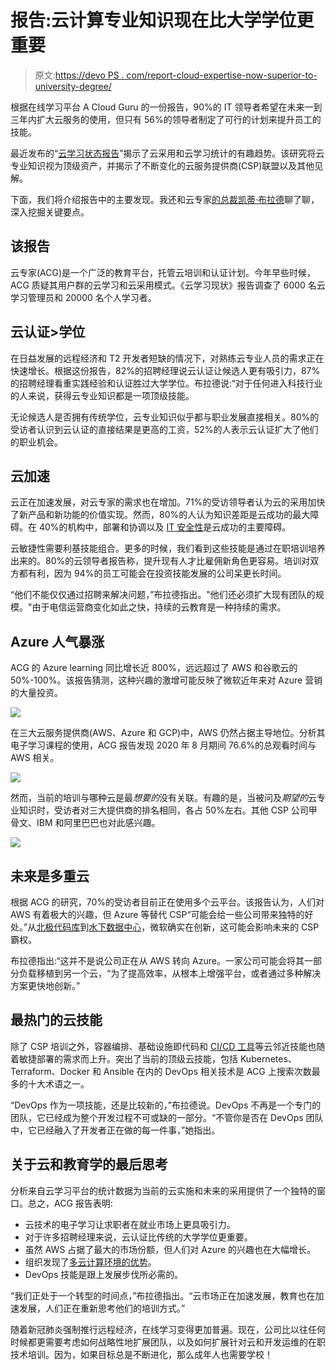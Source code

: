 # 报告:云计算专业知识现在比大学学位更重要

> 原文:[https://devo PS . com/report-cloud-expertise-now-superior-to-university-degree/](https://devops.com/report-cloud-expertise-now-superior-to-university-degree/)

根据在线学习平台 A Cloud Guru 的一份报告，90%的 IT 领导者希望在未来一到三年内扩大云服务的使用，但只有 56%的领导者制定了可行的计划来提升员工的技能。

最近发布的“[云学习状态报告](https://go.acloudguru.com/rs/194-UHP-609/images/State_of_Cloud_Learning_Report_A_Cloud_Guru.pdf)”揭示了云采用和云学习统计的有趣趋势。该研究将云专业知识视为顶级资产，并揭示了不断变化的云服务提供商(CSP)联盟以及其他见解。

下面，我们将介绍报告中的主要发现。我还和云专家[的总裁](https://acloudguru.com/)[凯蒂·布拉德](https://www.linkedin.com/in/katiebullard/)聊了聊，深入挖掘关键要点。

## 该报告

云专家(ACG)是一个广泛的教育平台，托管云培训和认证计划。今年早些时候，ACG 质疑其用户群的云学习和云采用模式。《云学习现状》报告调查了 6000 名云学习管理员和 20000 名个人学习者。

## 云认证>学位

在日益发展的远程经济和 T2 开发者短缺的情况下，对熟练云专业人员的需求正在快速增长。根据这份报告，82%的招聘经理说云认证让候选人更有吸引力，87%的招聘经理看重实践经验和认证胜过大学学位。布拉德说:“对于任何进入科技行业的人来说，获得云专业知识都是一项顶级技能。

无论候选人是否拥有传统学位，云专业知识似乎都与职业发展直接相关。80%的受访者认识到云认证的直接结果是更高的工资，52%的人表示云认证扩大了他们的职业机会。

## 云加速

云正在加速发展，对云专家的需求也在增加。71%的受访领导者认为云的采用加快了新产品和新功能的价值实现。然而，80%的人认为知识差距是云成功的最大障碍。在 40%的机构中，部署和协调以及 [IT 安全性](https://devops.com/shifting-left-with-devsecops-esg-report-exposes-difficulties/)是云成功的主要障碍。

云敏捷性需要利基技能组合。更多的时候，我们看到这些技能是通过在职培训培养出来的。80%的云领导者报告称，提升现有人才比雇佣新角色更容易。培训对双方都有利，因为 94%的员工可能会在投资技能发展的公司呆更长时间。

“他们不能仅仅通过招聘来解决问题，”布拉德指出。"他们还必须扩大现有团队的规模。"由于电信运营商变化如此之快，持续的云教育是一种持续的需求。

## Azure 人气暴涨

ACG 的 Azure learning 同比增长近 800%，远远超过了 AWS 和谷歌云的 50%-100%。该报告猜测，这种兴趣的激增可能反映了微软近年来对 Azure 营销的大量投资。

![](../Images/b528acde542e3763051a4458090b0973.png)

在三大云服务提供商(AWS、Azure 和 GCP)中，AWS 仍然占据主导地位。分析其电子学习课程的使用，ACG 报告发现 2020 年 8 月期间 76.6%的总观看时间与 AWS 相关。

![](../Images/63f81aadb716f6a598c592d1320860a3.png)

然而，当前的培训与哪种云是最*想要的*没有关联。有趣的是，当被问及*期望的*云专业知识时，受访者对三大提供商的排名相同，各占 50%左右。其他 CSP 公司甲骨文、IBM 和阿里巴巴也对此感兴趣。

![](../Images/9de8d8e58869b161a722067930957f4e.png)

## 未来是多重云

根据 ACG 的研究，70%的受访者目前正在使用多个云平台。该报告认为，人们对 AWS 有着极大的兴趣，但 Azure 等替代 CSP“可能会给一些公司带来独特的好处。”从[北极代码库](https://www.zdnet.com/article/github-just-buried-a-giant-open-source-archive-in-an-arctic-vault-for-1000-years/)到[水下数据中心](https://www.theverge.com/2020/9/14/21436746/microsoft-project-natick-data-center-server-underwater-cooling-reliability)，微软确实在创新，这可能会影响未来的 CSP 霸权。

布拉德指出:“这并不是说公司正在从 AWS 转向 Azure。一家公司可能会将其一部分负载移植到另一个云，“为了提高效率，从根本上增强平台，或者通过多种解决方案更快地创新。”

## 最热门的云技能

除了 CSP 培训之外，容器编排、基础设施即代码和 [CI/CD 工具](https://devops.com/top-pressing-concerns-for-ci-cd-in-2020/)等云邻近技能也随着敏捷部署的需求而上升。突出了当前的顶级云技能，包括 Kubernetes、Terraform、Docker 和 Ansible 在内的 DevOps 相关技术是 ACG 上搜索次数最多的十大术语之一。

“DevOps 作为一项技能，还是比较新的，”布拉德说。DevOps 不再是一个专门的团队，它已经成为整个开发过程不可或缺的一部分。“不管你是否在 DevOps 团队中，它已经融入了开发者正在做的每一件事，”她指出。

## 关于云和教育学的最后思考

分析来自云学习平台的统计数据为当前的云实施和未来的采用提供了一个独特的窗口。总之，ACG 报告表明:

*   云技术的电子学习让求职者在就业市场上更具吸引力。
*   对于许多招聘经理来说，云认证比传统的大学学位更重要。
*   虽然 AWS 占据了最大的市场份额，但人们对 Azure 的兴趣也在大幅增长。
*   组织发现了[多云计算环境的优势](https://devops.com/what-it-takes-to-succeed-in-a-multi-cloud-environment/)。
*   DevOps 技能是跟上发展步伐所必需的。

“我们正处于一个转型的时间点，”布拉德指出。“云市场正在加速发展，教育也在加速发展，人们正在重新思考他们的培训方式。”

随着新冠肺炎强制推行远程经济，在线学习变得更加普遍。现在，公司比以往任何时候都更需要考虑如何战略性地扩展团队，以及如何扩展针对云和开发运维的在职技术培训。因为，如果目标总是不断进化，那么成年人也需要学校！